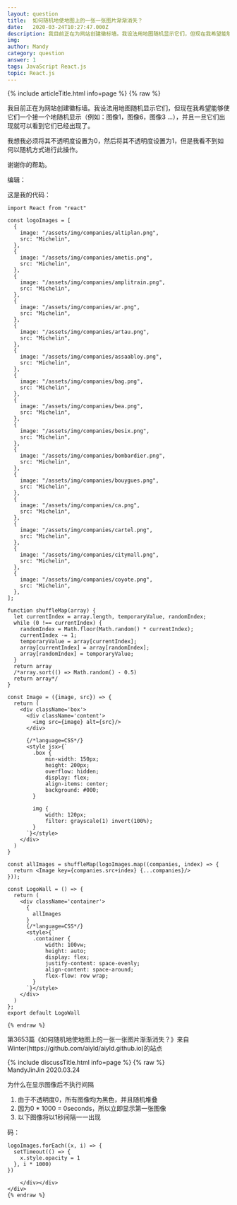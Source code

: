 ```yaml
---
layout: question
title:  如何随机地使地图上的一张一张图片渐渐消失？
date:   2020-03-24T10:27:47.000Z
description: 我目前正在为网站创建徽标墙。我设法用地图随机显示它们，但现在我希望能够使它们一个接一个地随机显示（例如：图像1，图像6，图像3 ...），并且一旦它们出现...
img: 
author: Mandy
category: question
answer: 1
tags: JavaScript React.js
topic: React.js
---
```

<div class="article-root">
  <div class="article">
    {% include articleTitle.html info=page %}
    {% raw %}
    <div class="article-content"><p><font style="vertical-align: inherit;"><font style="vertical-align: inherit;">我目前正在为网站创建徽标墙。</font><font style="vertical-align: inherit;">我设法用地图随机显示它们，但现在我希望能够使它们一个接一个地随机显示（例如：图像1，图像6，图像3 ...），并且一旦它们出现就可以看到它们已经出现了。</font></font></p>

<p><font style="vertical-align: inherit;"><font style="vertical-align: inherit;">我想我必须将其不透明度设置为0，然后将其不透明度设置为1，但是我看不到如何以随机方式进行此操作。</font></font></p>

<p><font style="vertical-align: inherit;"><font style="vertical-align: inherit;">谢谢你的帮助。</font></font></p>

<p><font style="vertical-align: inherit;"><font style="vertical-align: inherit;">编辑：</font></font></p>

<p><font style="vertical-align: inherit;"><font style="vertical-align: inherit;">这是我的代码：</font></font></p>

<pre><code>import React from "react"<font></font>
<font></font>
const logoImages = [<font></font>
  {<font></font>
    image: "/assets/img/companies/altiplan.png",<font></font>
    src: "Michelin",<font></font>
  },<font></font>
  {<font></font>
    image: "/assets/img/companies/ametis.png",<font></font>
    src: "Michelin",<font></font>
  },<font></font>
  {<font></font>
    image: "/assets/img/companies/amplitrain.png",<font></font>
    src: "Michelin",<font></font>
  },<font></font>
  {<font></font>
    image: "/assets/img/companies/ar.png",<font></font>
    src: "Michelin",<font></font>
  },<font></font>
  {<font></font>
    image: "/assets/img/companies/artau.png",<font></font>
    src: "Michelin",<font></font>
  },<font></font>
  {<font></font>
    image: "/assets/img/companies/assaabloy.png",<font></font>
    src: "Michelin",<font></font>
  },<font></font>
  {<font></font>
    image: "/assets/img/companies/bag.png",<font></font>
    src: "Michelin",<font></font>
  },<font></font>
  {<font></font>
    image: "/assets/img/companies/bea.png",<font></font>
    src: "Michelin",<font></font>
  },<font></font>
  {<font></font>
    image: "/assets/img/companies/besix.png",<font></font>
    src: "Michelin",<font></font>
  },<font></font>
  {<font></font>
    image: "/assets/img/companies/bombardier.png",<font></font>
    src: "Michelin",<font></font>
  },<font></font>
  {<font></font>
    image: "/assets/img/companies/bouygues.png",<font></font>
    src: "Michelin",<font></font>
  },<font></font>
  {<font></font>
    image: "/assets/img/companies/ca.png",<font></font>
    src: "Michelin",<font></font>
  },<font></font>
  {<font></font>
    image: "/assets/img/companies/cartel.png",<font></font>
    src: "Michelin",<font></font>
  },<font></font>
  {<font></font>
    image: "/assets/img/companies/citymall.png",<font></font>
    src: "Michelin",<font></font>
  },<font></font>
  {<font></font>
    image: "/assets/img/companies/coyote.png",<font></font>
    src: "Michelin",<font></font>
  },<font></font>
];<font></font>
<font></font>
function shuffleMap(array) {<font></font>
  let currentIndex = array.length, temporaryValue, randomIndex;<font></font>
  while (0 !== currentIndex) {<font></font>
    randomIndex = Math.floor(Math.random() * currentIndex);<font></font>
    currentIndex -= 1;<font></font>
    temporaryValue = array[currentIndex];<font></font>
    array[currentIndex] = array[randomIndex];<font></font>
    array[randomIndex] = temporaryValue;<font></font>
  }<font></font>
  return array<font></font>
  /*array.sort(() =&gt; Math.random() - 0.5)<font></font>
  return array*/<font></font>
}<font></font>
<font></font>
const Image = ({image, src}) =&gt; {<font></font>
  return (<font></font>
    &lt;div className='box'&gt;<font></font>
      &lt;div className='content'&gt;<font></font>
        &lt;img src={image} alt={src}/&gt;<font></font>
      &lt;/div&gt;<font></font>
<font></font>
      {/*language=CSS*/}<font></font>
      &lt;style jsx&gt;{`<font></font>
        .box {<font></font>
            min-width: 150px;<font></font>
            height: 200px;<font></font>
            overflow: hidden;<font></font>
            display: flex;<font></font>
            align-items: center;<font></font>
            background: #000;<font></font>
        }<font></font>
<font></font>
        img {<font></font>
            width: 120px;<font></font>
            filter: grayscale(1) invert(100%);<font></font>
        }<font></font>
      `}&lt;/style&gt;<font></font>
    &lt;/div&gt;<font></font>
  )<font></font>
}<font></font>
<font></font>
const allImages = shuffleMap(logoImages.map((companies, index) =&gt; {<font></font>
  return &lt;Image key={companies.src+index} {...companies}/&gt;<font></font>
}));<font></font>
<font></font>
const LogoWall = () =&gt; {<font></font>
  return (<font></font>
    &lt;div className='container'&gt;<font></font>
      {<font></font>
        allImages<font></font>
      }<font></font>
      {/*language=CSS*/}<font></font>
      &lt;style&gt;{`<font></font>
        .container {<font></font>
            width: 100vw;<font></font>
            height: auto;<font></font>
            display: flex;<font></font>
            justify-content: space-evenly;<font></font>
            align-content: space-around;<font></font>
            flex-flow: row wrap;<font></font>
        }<font></font>
      `}&lt;/style&gt;<font></font>
    &lt;/div&gt;<font></font>
  )<font></font>
};<font></font>
export default LogoWall<font></font>
</code></pre></div>
    {% endraw %}
  </div>
  <p class="winter_mark">第3653篇《如何随机地使地图上的一张一张图片渐渐消失？》来自Winter(https://github.com/aiyld/aiyld.github.io)的站点</p>
  <div class="discuss-wrapper">
    {% include discussTitle.html info=page %}
    {% raw %}
    <div class="discuss-list">
    <div class="discuss-item">
        <div class="discuss-parent">
          <div class="discuss-meta">
            <span class="discuss-user">MandyJinJin</span>
            <span class="discuss-time">2020.03.24</span>
          </div>
          <div class="discuss-comment"><p><font style="vertical-align: inherit;"><font style="vertical-align: inherit;">为什么在显示图像后不执行间隔</font></font></p>

<ol>
<li><font style="vertical-align: inherit;"><font style="vertical-align: inherit;">由于不透明度0，所有图像均为黑色，并且随机堆叠</font></font></li>
<li><font style="vertical-align: inherit;"><font style="vertical-align: inherit;">因为0 * 1000 = 0seconds，所以立即显示第一张图像</font></font></li>
<li><font style="vertical-align: inherit;"><font style="vertical-align: inherit;">以下图像将以1秒间隔一一出现</font></font></li>
</ol>

<p><font style="vertical-align: inherit;"><font style="vertical-align: inherit;">码：</font></font></p>

<pre><code>logoImages.forEach((x, i) =&gt; {<font></font>
  setTimeout(() =&gt; {<font></font>
    x.style.opacity = 1<font></font>
  }, i * 1000)<font></font>
})<font></font>
</code></pre></div>
        </div></div>
    </div>
    {% endraw %}
  </div>
<div>
